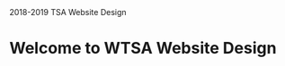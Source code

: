 <html>
<head>2018-2019 TSA Website Design</head>
<body>
<h1>Welcome to WTSA Website Design</h1>
</body>
